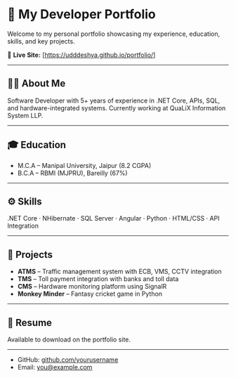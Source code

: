 # 💼 My Developer Portfolio

Welcome to my personal portfolio showcasing my experience, education, skills, and key projects.

🔗 **Live Site:** [https://udddeshya.github.io/portfolio/]

---

## 👨‍💻 About Me

Software Developer with 5+ years of experience in .NET Core, APIs, SQL, and hardware-integrated systems. Currently working at QuaLiX Information System LLP.

---

## 🎓 Education

- M.C.A – Manipal University, Jaipur (8.2 CGPA)  
- B.C.A – RBMI (MJPRU), Bareilly (67%)  

---

## ⚙️ Skills

.NET Core · NHibernate · SQL Server · Angular · Python · HTML/CSS · API Integration

---

## 🧩 Projects

- **ATMS** – Traffic management system with ECB, VMS, CCTV integration  
- **TMS** – Toll payment integration with banks and toll data  
- **CMS** – Hardware monitoring platform using SignalR  
- **Monkey Minder** – Fantasy cricket game in Python  

---

## 📄 Resume

Available to download on the portfolio site.

---
- GitHub: [github.com/yourusername](https://github.com/yourusername)  
- Email: you@example.com
